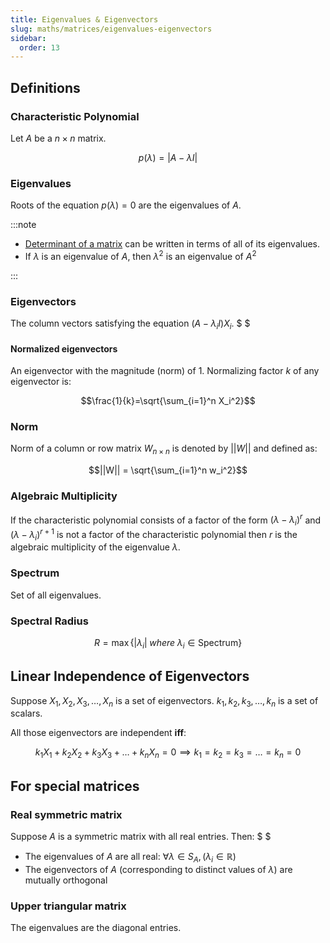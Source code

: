 ```yaml
---
title: Eigenvalues & Eigenvectors
slug: maths/matrices/eigenvalues-eigenvectors
sidebar:
  order: 13
---
```


## Definitions

### Characteristic Polynomial

Let $A$ be a $n\times n$ matrix.

```math
p(\lambda)=|A-\lambda I|
```

### Eigenvalues

Roots of the equation $p(\lambda) = 0$ are the eigenvalues of $A$.

:::note

- [Determinant of a matrix](/maths/algebra/matrices/determinant/#in-relation-with-eigenvalues)
  can be written in terms of all of its eigenvalues.
- If $\lambda$ is an eigenvalue of $A$, then $\lambda^2$ is an eigenvalue of
  $A^2$

:::

### Eigenvectors

The column vectors satisfying the equation $(A-\lambda_i I)X_i$. $ $

#### Normalized eigenvectors

An eigenvector with the magnitude (norm) of $1$. Normalizing factor $k$ of any
eigenvector is:

```math
\frac{1}{k}=\sqrt{\sum_{i=1}^n X_i^2}
```

### Norm

Norm of a column or row matrix $W_{n\times n}$ is denoted by $||W||$ and defined
as:

```math
||W|| = \sqrt{\sum_{i=1}^n w_i^2}
```

### Algebraic Multiplicity

If the characteristic polynomial consists of a factor of the form
$(\lambda − \lambda_i)^r$ and $(\lambda − \lambda_i)^{r+1}$ is not a factor of
the characteristic polynomial then $r$ is the algebraic multiplicity of the
eigenvalue $\lambda$.

### Spectrum

Set of all eigenvalues.

### Spectral Radius

```math
R=\max\Big\{|\lambda_i|\; where \;\lambda_i \in \text{Spectrum}\Big\}
```

## Linear Independence of Eigenvectors

Suppose $X_1,X_2,X_3,\dots,X_n$ is a set of eigenvectors.
$k_1,k_2,k_3,\dots,k_n$ is a set of scalars.

All those eigenvectors are independent **iff**:

```math
k_1X_1+k_2X_2+k_3X_3+\dots+k_nX_n=0
\implies
k_1=k_2=k_3=\dots=k_n=0
```

## For special matrices

### Real symmetric matrix

Suppose $A$ is a symmetric matrix with all real entries. Then: $ $

- The eigenvalues of $A$ are all real:
  $\forall \lambda \in S_A, (\lambda_i \in \mathbb{R})$
- The eigenvectors of $A$ (corresponding to distinct values of $\lambda$) are
  mutually orthogonal

### Upper triangular matrix

The eigenvalues are the diagonal entries.
